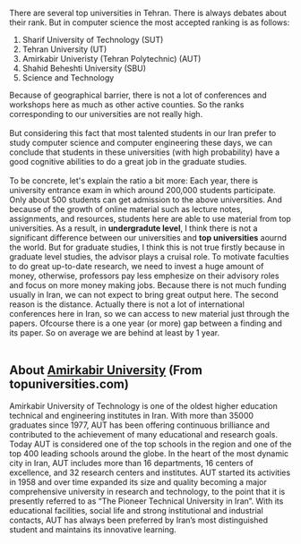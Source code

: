 

There are several top universities in Tehran. There is always debates about their rank. But in computer science the most accepted ranking is as follows: <br>

1. Sharif University of Technology (SUT)
2. Tehran University (UT)
3. Amirkabir Univeristy (Tehran Polytechnic) (AUT)
4. Shahid Beheshti University (SBU)
5. Science and Technology 

Because of geographical barrier, there is not a lot of conferences and workshops here as much as other active counties. So the ranks corresponding to our universities are not really high. <br><br>
But considering this fact that most talented students in our Iran prefer to study computer science and computer engineering these days, we can conclude that students in these universities (with high probability) have a good cognitive abilities to do a great job in the graduate studies. <br><br>
To be concrete, let's explain the ratio a bit more: Each year, there is university entrance exam in which around 200,000 students participate. Only about 500 students can get admission to the above universities. And because of the growth of online material such as lecture notes, assignments, and resources, students here are able to use material from top universities. As a result, in **undergradute level**, I think there is not a significant difference between our universities and **top universities** aournd the world. But for graduate studies, I think this is not true firstly because in graduate level studies, the advisor plays a cruisal role. To motivate faculties to do great up-to-date research, we need to invest a huge amount of money, otherwise, professors pay less emphesize on their advisory roles and focus on more money making jobs. Because there is not much funding usually in Iran, we can not expect to bring great output here. The second reason is the distance. Actually there is not a lot of international conferences here in Iran, so we can access to new material just through the papers. Ofcourse there is a one year (or more) gap between a finding and its paper. So on average we are behind at least by 1 year. <br><br>

## About [Amirkabir University](https://www.topuniversities.com/universities/amirkabir-university-technology) (From topuniversities.com)

Amirkabir University of Technology is one of the oldest higher education technical and engineering institutes in Iran. With more than 35000 graduates since 1977, AUT has been offering continuous brilliance and contributed to the achievement of many educational and research goals. Today AUT is considered one of the top schools in the region and one of the top 400 leading schools around the globe. In the heart of the most dynamic city in Iran, AUT includes more than 16 departments, 16 centers of excellence, and 32 research centers and institutes. AUT started its activities in 1958 and over time expanded its size and quality becoming a major comprehensive university in research and technology, to the point that it is presently referred to as “The Pioneer Technical University in Iran”. With its educational facilities, social life and strong institutional and industrial contacts, AUT has always been preferred by Iran’s most distinguished student and maintains its innovative learning.

